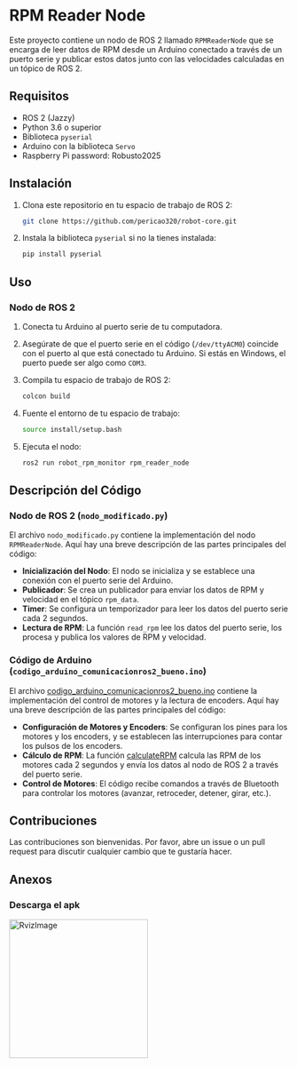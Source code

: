 # RPM Reader Node

Este proyecto contiene un nodo de ROS 2 llamado `RPMReaderNode` que se encarga de leer datos de RPM desde un Arduino conectado a través de un puerto serie y publicar estos datos junto con las velocidades calculadas en un tópico de ROS 2.

## Requisitos

- ROS 2 (Jazzy)
- Python 3.6 o superior
- Biblioteca `pyserial`
- Arduino con la biblioteca `Servo`
- Raspberry Pi password: Robusto2025

## Instalación

1. Clona este repositorio en tu espacio de trabajo de ROS 2:
    ```sh
    git clone https://github.com/pericao320/robot-core.git
    ```

2. Instala la biblioteca `pyserial` si no la tienes instalada:
    ```sh
    pip install pyserial
    ```

## Uso

### Nodo de ROS 2

1. Conecta tu Arduino al puerto serie de tu computadora.

2. Asegúrate de que el puerto serie en el código (`/dev/ttyACM0`) coincide con el puerto al que está conectado tu Arduino. Si estás en Windows, el puerto puede ser algo como `COM3`.

3. Compila tu espacio de trabajo de ROS 2:
    ```sh
    colcon build
    ```

4. Fuente el entorno de tu espacio de trabajo:
    ```sh
    source install/setup.bash
    ```

5. Ejecuta el nodo:
    ```sh
    ros2 run robot_rpm_monitor rpm_reader_node
    ```

## Descripción del Código

### Nodo de ROS 2 (`nodo_modificado.py`)

El archivo `nodo_modificado.py` contiene la implementación del nodo `RPMReaderNode`. Aquí hay una breve descripción de las partes principales del código:

- **Inicialización del Nodo**: El nodo se inicializa y se establece una conexión con el puerto serie del Arduino.
- **Publicador**: Se crea un publicador para enviar los datos de RPM y velocidad en el tópico `rpm_data`.
- **Timer**: Se configura un temporizador para leer los datos del puerto serie cada 2 segundos.
- **Lectura de RPM**: La función `read_rpm` lee los datos del puerto serie, los procesa y publica los valores de RPM y velocidad.

### Código de Arduino (`codigo_arduino_comunicacionros2_bueno.ino`)

El archivo [codigo_arduino_comunicacionros2_bueno.ino](http://_vscodecontentref_/3) contiene la implementación del control de motores y la lectura de encoders. Aquí hay una breve descripción de las partes principales del código:

- **Configuración de Motores y Encoders**: Se configuran los pines para los motores y los encoders, y se establecen las interrupciones para contar los pulsos de los encoders.
- **Cálculo de RPM**: La función [calculateRPM](http://_vscodecontentref_/4) calcula las RPM de los motores cada 2 segundos y envía los datos al nodo de ROS 2 a través del puerto serie.
- **Control de Motores**: El código recibe comandos a través de Bluetooth para controlar los motores (avanzar, retroceder, detener, girar, etc.).

## Contribuciones

Las contribuciones son bienvenidas. Por favor, abre un issue o un pull request para discutir cualquier cambio que te gustaría hacer.
## Anexos
### Descarga el apk
<img src="https://i.imgur.com/FSFp2WL.jpeg" title="Imagen de ejemplo (Simula una capturada por el sensor Kinect)" alt="RvizImage" height="250"/>